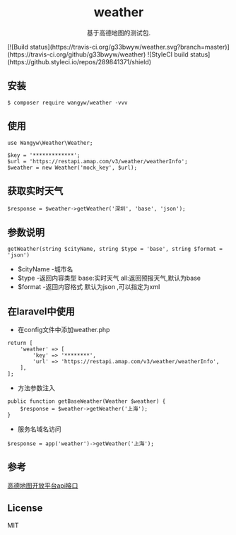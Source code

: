 <h1 align="center"> weather </h1>

<p align="center"> 基于高德地图的测试包.</p>
[![Build status](https://travis-ci.org/g33bwyw/weather.svg?branch=master)](https://travis-ci.org/github/g33bwyw/weather) 
![StyleCI build status](https://github.styleci.io/repos/289841371/shield) 

## 安装

```shell
$ composer require wangyw/weather -vvv
```

## 使用
```
use Wangyw\Weather\Weather;

$key = '*************';
$url = 'https://restapi.amap.com/v3/weather/weatherInfo';
$weather = new Weather('mock_key', $url);

```

## 获取实时天气
```
$response = $weather->getWeather('深圳', 'base', 'json');
```

## 参数说明
```
getWeather(string $cityName, string $type = 'base', string $format = 'json')
```
- $cityName -城市名
- $type -返回内容类型 base:实时天气 all:返回预报天气,默认为base
- $format -返回内容格式 默认为json ,可以指定为xml

## 在laravel中使用
- 在config文件中添加weather.php
```
return [
    'weather' => [
        'key' => '********',
        'url' => 'https://restapi.amap.com/v3/weather/weatherInfo',
    ],
];
```
- 方法参数注入
```
public function getBaseWeather(Weather $weather) {
    $response = $weather->getWeather('上海');
}
```
- 服务名域名访问
```
$response = app('weather')->getWeather('上海');
``` 
## 参考
[高德地图开放平台api接口](https://lbs.amap.com/api/webservice/guide/api/weatherinfo/)
## License

MIT